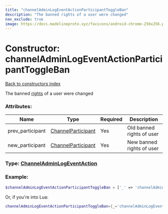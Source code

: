 ```yaml
---
title: "channelAdminLogEventActionParticipantToggleBan"
description: "The banned rights of a user were changed"
nav_exclude: true
image: https://docs.madelineproto.xyz/favicons/android-chrome-256x256.png
---
```

# Constructor: channelAdminLogEventActionParticipantToggleBan  
[Back to constructors index](index.md)



The banned [rights](https://core.telegram.org/api/rights) of a user were changed

### Attributes:

| Name     |    Type       | Required | Description |
|----------|---------------|----------|-------------|
|prev\_participant|[ChannelParticipant](../types/ChannelParticipant.md) | Yes|Old banned rights of user|
|new\_participant|[ChannelParticipant](../types/ChannelParticipant.md) | Yes|New banned rights of user|



### Type: [ChannelAdminLogEventAction](../types/ChannelAdminLogEventAction.md)


### Example:

```php
$channelAdminLogEventActionParticipantToggleBan = ['_' => 'channelAdminLogEventActionParticipantToggleBan', 'prev_participant' => ChannelParticipant, 'new_participant' => ChannelParticipant];
```  


Or, if you're into Lua:

```lua
channelAdminLogEventActionParticipantToggleBan={_='channelAdminLogEventActionParticipantToggleBan', prev_participant=ChannelParticipant, new_participant=ChannelParticipant}

```


